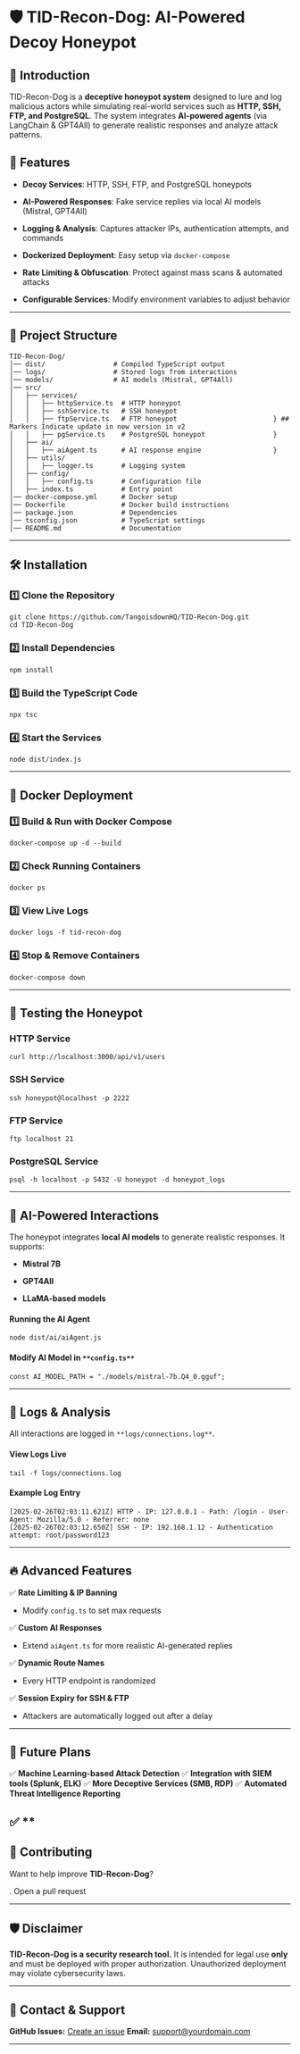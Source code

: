 # 🛡️ TID-Recon-Dog: AI-Powered Decoy Honeypot

## 📌 Introduction

TID-Recon-Dog is a **deceptive honeypot system** designed to lure and log malicious actors while simulating real-world services such as **HTTP, SSH, FTP, and PostgreSQL**. The system integrates **AI-powered agents** (via LangChain & GPT4All) to generate realistic responses and analyze attack patterns.

## 🚀 Features

- **Decoy Services**: HTTP, SSH, FTP, and PostgreSQL honeypots
    
- **AI-Powered Responses**: Fake service replies via local AI models (Mistral, GPT4All)
    
- **Logging & Analysis**: Captures attacker IPs, authentication attempts, and commands
    
- **Dockerized Deployment**: Easy setup via `docker-compose`
    
- **Rate Limiting & Obfuscation**: Protect against mass scans & automated attacks
    
- **Configurable Services**: Modify environment variables to adjust behavior
    

---

## 📂 Project Structure

```
TID-Recon-Dog/
│── dist/                 # Compiled TypeScript output
│── logs/                 # Stored logs from interactions
│── models/               # AI models (Mistral, GPT4All)
│── src/
│   ├── services/
│   │   ├── httpService.ts  # HTTP honeypot
│   │   ├── sshService.ts   # SSH honeypot
│   │   ├── ftpService.ts   # FTP honeypot                        } ## Markers Indicate update in new version in v2
│   │   ├── pgService.ts    # PostgreSQL honeypot                 }
│   ├── ai/
│   │   ├── aiAgent.ts      # AI response engine                  }
│   ├── utils/
│   │   ├── logger.ts       # Logging system
│   ├── config/
│   │   ├── config.ts       # Configuration file
│   ├── index.ts            # Entry point
│── docker-compose.yml      # Docker setup
│── Dockerfile              # Docker build instructions
│── package.json            # Dependencies
│── tsconfig.json           # TypeScript settings
│── README.md               # Documentation
```

---

## 🛠️ Installation

### **1️⃣ Clone the Repository**

```
git clone https://github.com/TangoisdownHQ/TID-Recon-Dog.git
cd TID-Recon-Dog
```

### **2️⃣ Install Dependencies**

```
npm install
```

### **3️⃣ Build the TypeScript Code**

```
npx tsc
```

### **4️⃣ Start the Services**

```
node dist/index.js
```

---

## 🐳 Docker Deployment

### **1️⃣ Build & Run with Docker Compose**

```
docker-compose up -d --build
```

### **2️⃣ Check Running Containers**

```
docker ps
```

### **3️⃣ View Live Logs**

```
docker logs -f tid-recon-dog
```

### **4️⃣ Stop & Remove Containers**

```
docker-compose down
```

---

## 📡 Testing the Honeypot

### **HTTP Service**

```
curl http://localhost:3000/api/v1/users
```

### **SSH Service**

```
ssh honeypot@localhost -p 2222
```

### **FTP Service**

```
ftp localhost 21
```

### **PostgreSQL Service**

```
psql -h localhost -p 5432 -U honeypot -d honeypot_logs
```

---

## 🧠 AI-Powered Interactions

The honeypot integrates **local AI models** to generate realistic responses. It supports:

- **Mistral 7B**
    
- **GPT4All**
    
- **LLaMA-based models**
    

#### **Running the AI Agent**

```
node dist/ai/aiAgent.js
```

#### **Modify AI Model in** `**config.ts**`

```
const AI_MODEL_PATH = "./models/mistral-7b.Q4_0.gguf";
```

---

## 📜 Logs & Analysis

All interactions are logged in `**logs/connections.log**`.

#### **View Logs Live**

```
tail -f logs/connections.log
```

#### **Example Log Entry**

```
[2025-02-26T02:03:11.621Z] HTTP - IP: 127.0.0.1 - Path: /login - User-Agent: Mozilla/5.0 - Referrer: none
[2025-02-26T02:03:12.650Z] SSH - IP: 192.168.1.12 - Authentication attempt: root/password123
```

---

## 🔥 Advanced Features

✅ **Rate Limiting & IP Banning**

- Modify `config.ts` to set max requests
    

✅ **Custom AI Responses**

- Extend `aiAgent.ts` for more realistic AI-generated replies
    

✅ **Dynamic Route Names**

- Every HTTP endpoint is randomized
    

✅ **Session Expiry for SSH & FTP**

- Attackers are automatically logged out after a delay
    

---

## 🎯 Future Plans

✅ **Machine Learning-based Attack Detection** ✅ **Integration with SIEM tools (Splunk, ELK)** ✅ **More Deceptive Services (SMB, RDP)** ✅ **Automated Threat Intelligence Reporting**

✅ **
---

## 🤝 Contributing

Want to help improve **TID-Recon-Dog**?

. Open a pull request
    

---

## 🛡️ Disclaimer

**TID-Recon-Dog is a security research tool.** It is intended for legal use **only** and must be deployed with proper authorization. Unauthorized deployment may violate cybersecurity laws.

---

## 📩 Contact & Support

**GitHub Issues:** [Create an issue](https://github.com/yourusername/TID-Recon-Dog/issues) **Email:** support@yourdomain.com

---
